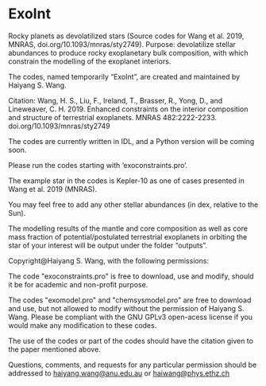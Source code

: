 # ExoInt
Rocky planets as devolatilized stars (Source codes for Wang et al. 2019, MNRAS, doi.org/10.1093/mnras/sty2749). Purpose: devolatilize stellar abundances to produce rocky exoplanetary bulk composition, with which constrain the modelling of the exoplanet interiors. 

The codes, named temporarily “ExoInt”, are created and maintained by Haiyang S. Wang. 

Citation: Wang, H. S., Liu, F., Ireland, T., Brasser, R., Yong, D., and Lineweaver, C. H. 2019. Enhanced constraints on the interior composition and structure of terrestrial exoplanets. MNRAS 482:2222-2233. doi.org/10.1093/mnras/sty2749

The codes are currently written in IDL, and a Python version will be coming soon. 

Please run the codes starting with ‘exoconstraints.pro’. 

The example star in the codes is Kepler-10 as one of cases presented in Wang et al. 2019 (MNRAS). 
 
You may feel free to add any other stellar abundances (in dex, relative to the Sun). 

The modelling results of the mantle and core composition as well as core mass fraction of potential/postulated terrestrial exoplanets in orbiting the star of your interest will be output under the folder “outputs”. 


Copyright@Haiyang S. Wang, with the following permissions: 

The code "exoconstraints.pro" is free to download, use and modify, should it be for academic and non-profit purpose. 

The codes "exomodel.pro" and "chemsysmodel.pro" are free to download and use, but not allowed to modify without the permission of Haiyang S. Wang. Please be compliant with the GNU GPLv3 open-acess license if you would make any modification to these codes. 

The use of the codes or part of the codes should have the citation given to the paper mentioned above. 

Questions, comments, and requests for any particular permission should be addressed to haiyang.wang@anu.edu.au or haiwang@phys.ethz.ch

